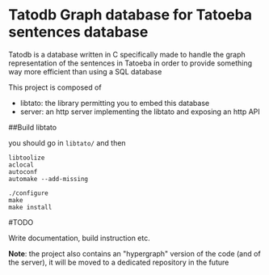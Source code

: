 # Tatodb  Graph database for Tatoeba sentences database


Tatodb is a database written in C specifically made to handle the graph representation of the sentences in Tatoeba
in order to provide something way more efficient than using a SQL database

This project is composed of

  * libtato: the library permitting you to embed this database
  * server: an http server implementing the libtato and exposing an http API

##Build libtato

you should go in `libtato/` and then

    libtoolize
    aclocal
    autoconf
    automake --add-missing

    ./configure
    make
    make install


#TODO

Write documentation, build instruction etc.


**Note**: the project also contains an "hypergraph" version of the code (and of the server), it will be moved to a dedicated repository in the future
